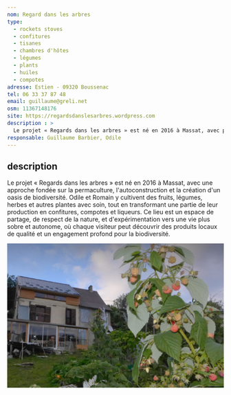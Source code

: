 ```yaml
---
nom: Regard dans les arbres
type: 
  - rockets stoves
  - confitures
  - tisanes
  - chambres d'hôtes
  - légumes
  - plants
  - huiles
  - compotes
adresse: Estien - 09320 Boussenac
tel: 06 33 37 87 48
email: guillaume@greli.net
osm: 11367148176
site: https://regardsdanslesarbres.wordpress.com
description : >
  Le projet « Regards dans les arbres » est né en 2016 à Massat, avec pour objectif de créer un espace basé sur la permaculture, l'autoconstruction et la sobriété heureuse. Les produits du jardin incluent des confitures, compotes, framboises, courges, pommes de terre, herbes, tisanes, et d'autres produits transformés comme du vin et de la liqueur de framboise. L'approche est axée sur l'observation de la nature et la pérennisation des ressources.
responsable: Guillaume Barbier, Odile
---
```


## description
 Le projet « Regards dans les arbres » est né en 2016 à Massat, avec une approche fondée sur la permaculture, l'autoconstruction et la création d'un oasis de biodiversité. Odile et Romain y cultivent des fruits, légumes, herbes et autres plantes avec soin, tout en transformant une partie de leur production en confitures, compotes et liqueurs. Ce lieu est un espace de partage, de respect de la nature, et d'expérimentation vers une vie plus sobre et autonome, où chaque visiteur peut découvrir des produits locaux de qualité et un engagement profond pour la biodiversité.

![Regard dans les arbres](./media/regard-dans-les-arbres.jpg)
